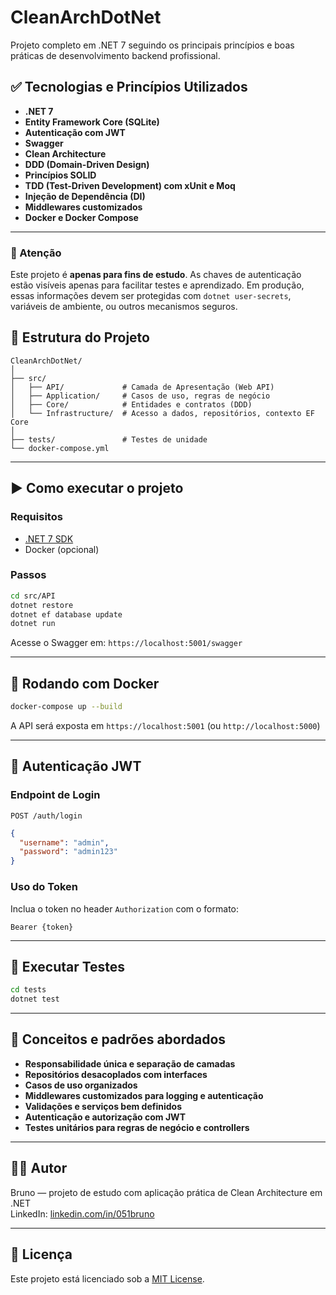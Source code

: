 
# CleanArchDotNet

Projeto completo em .NET 7 seguindo os principais princípios e boas práticas de desenvolvimento backend profissional.

## ✅ Tecnologias e Princípios Utilizados

- **.NET 7**
- **Entity Framework Core (SQLite)**
- **Autenticação com JWT**
- **Swagger**
- **Clean Architecture**
- **DDD (Domain-Driven Design)**
- **Princípios SOLID**
- **TDD (Test-Driven Development) com xUnit e Moq**
- **Injeção de Dependência (DI)**
- **Middlewares customizados**
- **Docker e Docker Compose**

---

### 🔐 Atenção
Este projeto é **apenas para fins de estudo**. As chaves de autenticação estão visíveis apenas para facilitar testes e aprendizado. Em produção, essas informações devem ser protegidas com `dotnet user-secrets`, variáveis de ambiente, ou outros mecanismos seguros.



## 📁 Estrutura do Projeto

```
CleanArchDotNet/
│
├── src/
│   ├── API/             # Camada de Apresentação (Web API)
│   ├── Application/     # Casos de uso, regras de negócio
│   ├── Core/            # Entidades e contratos (DDD)
│   └── Infrastructure/  # Acesso a dados, repositórios, contexto EF Core
│
├── tests/               # Testes de unidade
└── docker-compose.yml
```



---

## ▶️ Como executar o projeto

### Requisitos
- [.NET 7 SDK](https://dotnet.microsoft.com/en-us/download)
- Docker (opcional)

### Passos

```bash
cd src/API
dotnet restore
dotnet ef database update
dotnet run
```

Acesse o Swagger em: `https://localhost:5001/swagger`

---

## 🐳 Rodando com Docker

```bash
docker-compose up --build
```

A API será exposta em `https://localhost:5001` (ou `http://localhost:5000`)

---

## 🔐 Autenticação JWT

### Endpoint de Login

```
POST /auth/login
```

```json
{
  "username": "admin",
  "password": "admin123"
}
```

### Uso do Token
Inclua o token no header `Authorization` com o formato:

```
Bearer {token}
```

---

## 🧪 Executar Testes

```bash
cd tests
dotnet test
```

---

## 🧱 Conceitos e padrões abordados

- **Responsabilidade única e separação de camadas**
- **Repositórios desacoplados com interfaces**
- **Casos de uso organizados**
- **Middlewares customizados para logging e autenticação**
- **Validações e serviços bem definidos**
- **Autenticação e autorização com JWT**
- **Testes unitários para regras de negócio e controllers**

---

## 👨‍💻 Autor

Bruno — projeto de estudo com aplicação prática de Clean Architecture em .NET  
LinkedIn: [linkedin.com/in/051bruno](https://linkedin.com/in/051bruno)

---

## 📄 Licença

Este projeto está licenciado sob a [MIT License](LICENSE).
